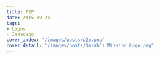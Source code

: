 ```yaml
---
title: P2P
date: 2015-09-26
tags:
- Logos
- Inkscape
cover_index: "/images/posts/p2p.png"
cover_detail: "/images/posts/Sarah's Mission Logo.png"
---
```

